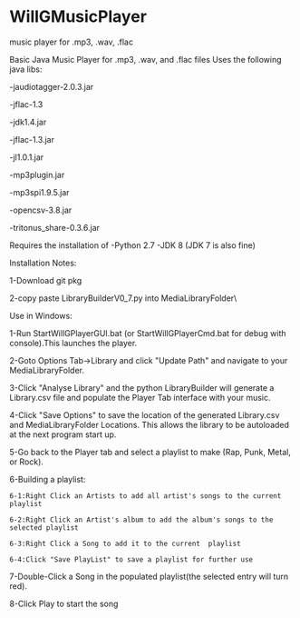 # WillGMusicPlayer
music player for .mp3, .wav, .flac

Basic Java Music Player for .mp3, .wav, and .flac files Uses the following java libs:

-jaudiotagger-2.0.3.jar 

-jflac-1.3

-jdk1.4.jar 

-jflac-1.3.jar 

-jl1.0.1.jar 

-mp3plugin.jar 

-mp3spi1.9.5.jar 

-opencsv-3.8.jar 

-tritonus_share-0.3.6.jar

Requires the installation of -Python 2.7 -JDK 8 (JDK 7 is also fine)


Installation Notes: 

1-Download git pkg

2-copy paste LibraryBuilderV0_7.py into MediaLibraryFolder\


Use in Windows:

1-Run StartWillGPlayerGUI.bat (or StartWillGPlayerCmd.bat for debug with console).This launches the player.

2-Goto Options Tab->Library and click "Update Path" and navigate to your MediaLibraryFolder.

3-Click "Analyse Library" and the python LibraryBuilder will generate a Library.csv file and populate the Player Tab interface
  with your music.

4-Click "Save Options" to save the location of the generated Library.csv and MediaLibraryFolder Locations.
  This allows the library to be autoloaded at the next program start up.
  
5-Go back to the Player tab and select a playlist to make (Rap, Punk, Metal, or Rock).

6-Building a playlist:

    6-1:Right Click an Artists to add all artist's songs to the current playlist
  
    6-2:Right Click an Artist's album to add the album's songs to the selected playlist
  
    6-3:Right Click a Song to add it to the current  playlist
  
    6-4:Click "Save PlayList" to save a playlist for further use
  
  
7-Double-Click a Song in the populated playlist(the selected entry will turn red).

8-Click Play to start the song
   
